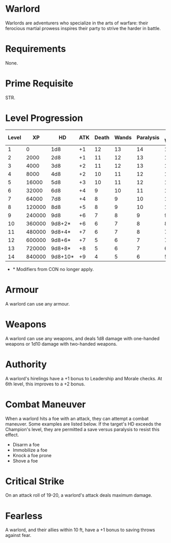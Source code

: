 # Warlord

Warlords are adventurers who specialize in the arts of warfare: their ferocious martial prowess inspires their party to strive the harder in battle.

# Requirements
None.

# Prime Requisite
STR.

# Level Progression
|Level|XP|HD|ATK|Death|Wands|Paralysis|Breath Weapon|Spells|
|---|---|---|---|---|---|---|---|---|
|1|0|      1d8|+1|12|13|14|15|16|
|2|2000|   2d8|+1|11|12|13|14|15|
|3|4000|   3d8|+2|11|12|13|13|15|
|4|8000|   4d8|+2|10|11|12|13|14|
|5|16000|  5d8|+3|10|11|12|12|14|
|6|32000|  6d8|+4|9|10|11|11|13|
|7|64000|  7d8|+4|8|9|10|10|12|
|8|120000| 8d8|+5|8|9|10|10|12|
|9|240000| 9d8|+6|7|8|9|9|11|
|10|360000|9d8+2*|+6|6|7|8|8|10|
|11|480000|9d8+4*|+7|6|7|8|7|10|
|12|600000|9d8+6*|+7|5|6|7|7|9|
|13|720000|9d8+8*|+8|5|6|7|6|9|
|14|840000|9d8+10*|+9|4|5|6|5|8|

- \* Modifiers from CON no longer apply. 

# Armour
A warlord can use any armour.

# Weapons
A warlord can use any weapons, and deals 1d8 damage with one-handed weapons or 1d10 damage with two-handed weapons.

# Authority
A warlord's hirelings have a +1 bonus to Leadership and Morale checks. At 6th level, this improves to a +2 bonus.

# Combat Maneuver
When a warlord hits a foe with an attack, they can attempt a combat maneuver. Some examples are listed below. If the target's HD exceeds the Champion's level, they are permitted a save versus paralysis to resist this effect.

- Disarm a foe
- Immobilize a foe
- Knock a foe prone
- Shove a foe

# Critical Strike
On an attack roll of 19-20, a warlord's attack deals maximum damage.

# Fearless
A warlord, and their allies within 10 ft, have a +1 bonus to saving throws against fear.